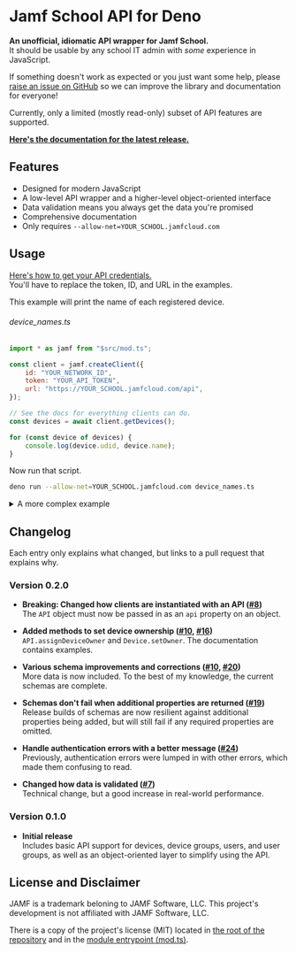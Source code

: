 # Jamf School API for Deno

**An unofficial, idiomatic API wrapper for Jamf School.**\
It should be usable by any school IT admin with _some_ experience in JavaScript.

If something doesn't work as expected or you just want some help, please
[raise an issue on GitHub][issues] so we can improve the library and documentation for
everyone!

Currently, only a limited (mostly read-only) subset of API features are supported.

**[Here's the documentation for the latest release.][docs]**

[issues]: $REPO/issues
[docs]: $DOCS/mod.ts

## Features

- Designed for modern JavaScript
- A low-level API wrapper and a higher-level object-oriented interface
- Data validation means you always get the data you're promised
- Comprehensive documentation
- Only requires `--allow-net=YOUR_SCHOOL.jamfcloud.com`

## Usage

[Here's how to get your API credentials.]($DOCS/mod.ts#Credentials)\
You'll have to replace the token, ID, and URL in the examples.

This example will print the name of each registered device.

<h6>device_names.ts</h6>

<!-- Using JS as the language for the more reliable syntax highlighting -->

```javascript
import * as jamf from "$src/mod.ts";

const client = jamf.createClient({
	id: "YOUR_NETWORK_ID",
	token: "YOUR_API_TOKEN",
	url: "https://YOUR_SCHOOL.jamfcloud.com/api",
});

// See the docs for everything clients can do.
const devices = await client.getDevices();

for (const device of devices) {
	console.log(device.udid, device.name);
}
```

Now run that script.

```bash
deno run --allow-net=YOUR_SCHOOL.jamfcloud.com device_names.ts
```

<details>
<summary>A more complex example</summary>
<br>

Restart all devices owned by anyone named "Robert".

```javascript
import * as jamf from "$src/mod.ts";

// The client can be instantiated with an API instead of credentials.
const api = jamf.createAPI({
	id: "YOUR_NETWORK_ID",
	token: "YOUR_API_TOKEN",
	url: "https://YOUR_SCHOOL.jamfcloud.com/api",
});

const client = jamf.createClient({ api });

// Using the API directly gives you control over exactly what requests
// are made. All the data returned is validated, of course.
const deviceData = await api.getDevices({ ownerName: "Robert" });

// If you have a client, objects can be created from API data directly.
const devices = deviceData.map((data) => client.createDevice(data));

// Everything is promise-based, so you can do things concurrently.
await Promise.allSettled((devices) => device.restart());
```

</details>

## Changelog

Each entry only explains what changed, but links to a pull request that explains why.

### Version 0.2.0

- **Breaking: Changed how clients are instantiated with an API ([#8])**\
  The `API` object must now be passed in as an `api` property on an object.

- **Added methods to set device ownership ([#10], [#16])**\
  `API.assignDeviceOwner` and `Device.setOwner`. The documentation contains examples.

- **Various schema improvements and corrections ([#10], [#20])**\
  More data is now included. To the best of my knowledge, the current schemas are
  complete.

- **Schemas don't fail when additional properties are returned ([#19])**\
  Release builds of schemas are now resilient against additional properties being added,
  but will still fail if any required properties are omitted.

- **Handle authentication errors with a better message ([#24])**\
  Previously, authentication errors were lumped in with other errors, which made them
  confusing to read.

- **Changed how data is validated ([#7])**\
  Technical change, but a good increase in real-world performance.

[#24]: $REPO/pull/24
[#20]: $REPO/pull/20
[#19]: $REPO/pull/19
[#16]: $REPO/pull/16
[#10]: $REPO/pull/10
[#8]: $REPO/pull/8
[#7]: $REPO/pull/7

### Version 0.1.0

- **Initial release**\
  Includes basic API support for devices, device groups, users, and user groups, as well
  as an object-oriented layer to simplify using the API.

## License and Disclaimer

JAMF is a trademark beloning to JAMF Software, LLC. This project's development is not
affiliated with JAMF Software, LLC.

There is a copy of the project's license (MIT) located in
[the root of the repository][repo] and in the [module entrypoint (mod.ts)](./mod.ts).

[repo]: $REPO

